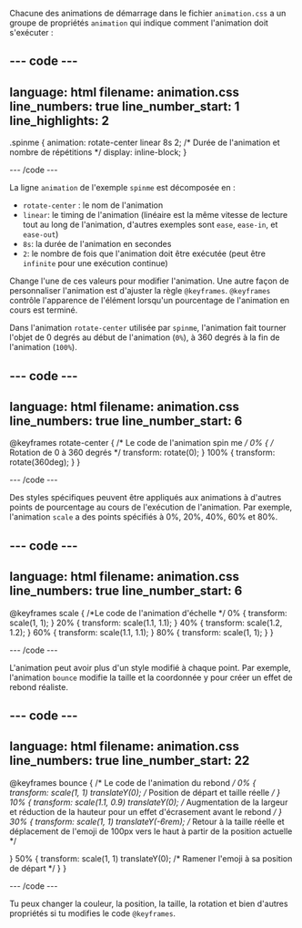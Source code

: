 Chacune des animations de démarrage dans le fichier `animation.css` a un groupe de propriétés `animation` qui indique comment l'animation doit s'exécuter :

--- code ---
---
language: html
filename: animation.css
line_numbers: true
line_number_start: 1
line_highlights: 2
---
.spinme {
  animation: rotate-center linear 8s 2; /* Durée de l'animation et nombre de répétitions */
  display: inline-block;
}

--- /code ---

La ligne `animation` de l'exemple `spinme` est décomposée en :

- `rotate-center` : le nom de l'animation
- `linear`: le timing de l'animation (linéaire est la même vitesse de lecture tout au long de l'animation, d'autres exemples sont `ease`, `ease-in`, et `ease-out`)
- `8s`: la durée de l'animation en secondes
- `2`: le nombre de fois que l'animation doit être exécutée (peut être `infinite` pour une exécution continue)

Change l'une de ces valeurs pour modifier l'animation. Une autre façon de personnaliser l'animation est d'ajuster la règle `@keyframes`.  `@keyframes` contrôle l'apparence de l'élément lorsqu'un pourcentage de l'animation en cours est terminé.

Dans l'animation `rotate-center` utilisée par `spinme`, l'animation fait tourner l'objet de 0 degrés au début de l'animation (`0%`), à 360 degrés à la fin de l'animation (`100%`).

--- code ---
---
language: html
filename: animation.css
line_numbers: true
line_number_start: 6
---

@keyframes rotate-center {
/* Le code de l'animation spin me */
  0% { /* Rotation de 0 à 360 degrés */
    transform: rotate(0);
  }
  100% {
    transform: rotate(360deg);
  }
}

--- /code ---

Des styles spécifiques peuvent être appliqués aux animations à d'autres points de pourcentage au cours de l'exécution de l'animation. Par exemple, l'animation `scale` a des points spécifiés à 0%, 20%, 40%, 60% et 80%.

--- code ---
---
language: html
filename: animation.css
line_numbers: true
line_number_start: 6
---

@keyframes scale {
  /*Le code de l'animation d'échelle */
  0% {
    transform: scale(1, 1);
  }
  20% {
    transform: scale(1.1, 1.1);
  }
  40% {
    transform: scale(1.2, 1.2);
  }
  60% {
    transform: scale(1.1, 1.1);
  }
  80% {
    transform: scale(1, 1);
  }
}

--- /code ---

L'animation peut avoir plus d'un style modifié à chaque point. Par exemple, l'animation `bounce` modifie la taille et la coordonnée y pour créer un effet de rebond réaliste.

--- code ---
---
language: html
filename: animation.css
line_numbers: true
line_number_start: 22
---

@keyframes bounce {
  /* Le code de l'animation du rebond */
  0% {
    transform: scale(1, 1) translateY(0); /* Position de départ et taille réelle */
  }
  10% {
    transform: scale(1.1, 0.9) translateY(0); /* Augmentation de la largeur et réduction de la hauteur pour un effet d'écrasement avant le rebond */
  }
  30% {
    transform: scale(1, 1) translateY(-6rem); /* Retour à la taille réelle et déplacement de l'emoji de 100px vers le haut à partir de la position actuelle */

  }
  50% {
    transform: scale(1, 1) translateY(0); /* Ramener l'emoji à sa position de départ */
  }
}

--- /code ---

Tu peux changer la couleur, la position, la taille, la rotation et bien d'autres propriétés si tu modifies le code `@keyframes`.
